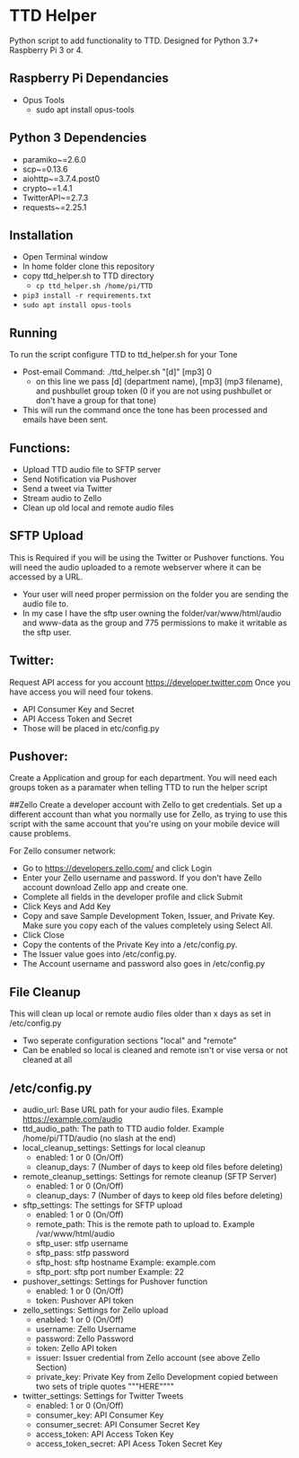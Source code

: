 # TTD Helper
Python script to add functionality to TTD.  Designed for Python 3.7+ Raspberry Pi 3 or 4.

## Raspberry Pi Dependancies
- Opus Tools
   - sudo apt install opus-tools

## Python 3 Dependencies
- paramiko~=2.6.0
- scp~=0.13.6
- aiohttp~=3.7.4.post0
- crypto~=1.4.1
- TwitterAPI~=2.7.3
- requests~=2.25.1

## Installation
- Open Terminal window
- In home folder clone this repository
- copy ttd_helper.sh to TTD directory
  - `cp ttd_helper.sh /home/pi/TTD`
- `pip3 install -r requirements.txt`
- `sudo apt install opus-tools`

## Running
To run the script configure TTD to ttd_helper.sh for your Tone
- Post-email Command: ./ttd_helper.sh "[d]" [mp3] 0
  - on this line we pass [d] (department name), [mp3] (mp3 filename), and pushbullet group token (0 if you are not using pushbullet or don't have a group for that tone) 
- This will run the command once the tone has been processed and emails have been sent. 

## Functions:
- Upload TTD audio file to SFTP server
- Send Notification via Pushover
- Send a tweet via Twitter
- Stream audio to Zello
- Clean up old local and remote audio files

## SFTP Upload
This is Required if you will be using the Twitter or Pushover functions. You will need the audio uploaded to a remote webserver where it can be accessed by a URL.
- Your user will need proper permission on the folder you are sending the audio file to.
- In my case I have the sftp user owning the folder/var/www/html/audio and www-data as the group and 775 permissions to make it writable as the sftp user.

## Twitter:
Request API access for you account https://developer.twitter.com
Once you have access you will need four tokens.
- API Consumer Key and Secret
- API Access Token and Secret
- Those will be placed in etc/config.py

## Pushover:
Create a Application and group for each department.
You will need each groups token as a paramater when telling TTD to run the helper script

##Zello
Create a developer account with Zello to get credentials.  Set up a different account than what you normally use for Zello, as trying to use this script with the same account that you're using on your mobile device will cause problems.

For Zello consumer network:
- Go to https://developers.zello.com/ and click Login
- Enter your Zello username and password. If you don't have Zello account download Zello app and create one.
- Complete all fields in the developer profile and click Submit
- Click Keys and Add Key
- Copy and save Sample Development Token, Issuer, and Private Key. Make sure you copy each of the values completely using Select All.
- Click Close
- Copy the contents of the Private Key into a /etc/config.py.
- The Issuer value goes into /etc/config.py.
- The Account username and password also goes in /etc/config.py

## File Cleanup
This will clean up local or remote audio files older than x days as set in /etc/config.py
- Two seperate configuration sections "local" and "remote"
- Can be enabled so local is cleaned and remote isn't or vise versa or not cleaned at all

## /etc/config.py
- audio_url:  Base URL path for your audio files. Example https://example.com/audio
- ttd_audio_path:  The path to TTD audio folder. Example /home/pi/TTD/audio (no slash at the end)  
- local_cleanup_settings:  Settings for local cleanup
  - enabled: 1 or 0 (On/Off)
  - cleanup_days: 7 (Number of days to keep old files before deleting)
- remote_cleanup_settings:  Settings for remote cleanup (SFTP Server)
  - enabled: 1 or 0 (On/Off)
  - cleanup_days: 7 (Number of days to keep old files before deleting)
- sftp_settings: The settings for SFTP upload
  -  enabled: 1 or 0 (On/Off)
  -  remote_path: This is the remote path to upload to. Example /var/www/html/audio
  -  sftp_user: stfp username
  -  sftp_pass: stfp password
  -  sftp_host: sftp hostname Example: example.com
  -  sftp_port: sftp port number Example: 22
- pushover_settings:  Settings for Pushover function
  - enabled: 1 or 0 (On/Off)
  - token: Pushover API token
- zello_settings:  Settings for Zello upload
  -  enabled: 1 or 0 (On/Off)
  -  username: Zello Username
  -  password: Zello Password
  -  token: Zello API token
  -  issuer: Issuer credential from Zello account (see above Zello Section)
  -  private_key: Private Key from Zello Development copied between two sets of triple quotes """HERE""""
- twitter_settings: Settings for Twitter Tweets
  -  enabled: 1 or 0 (On/Off)
  -  consumer_key: API Consumer Key
  -  consumer_secret: API Consumer Secret Key
  -  access_token: API Access Token Key
  -  access_token_secret: API Acess Token Secret Key 
